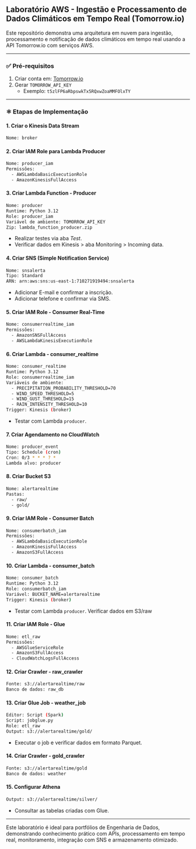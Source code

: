 ## Laboratório AWS - Ingestão e Processamento de Dados Climáticos em Tempo Real (Tomorrow.io)

Este repositório demonstra uma arquitetura em nuvem para ingestão, processamento e notificação de dados climáticos em tempo real usando a API Tomorrow.io com serviços AWS.

---

### ✅ Pré-requisitos

1. Criar conta em: [Tomorrow.io](https://app.tomorrow.io/)
2. Gerar `TOMORROW_API_KEY`
   - Exemplo: `t5zlFP6aRbpswkTx5RQxwZoaMMFOlxTY`

---

### ⚛️ Etapas de Implementação

#### 1. Criar o Kinesis Data Stream
```bash
Nome: broker
```

#### 2. Criar IAM Role para Lambda Producer
```bash
Nome: producer_iam
Permissões:
  - AWSLambdaBasicExecutionRole
  - AmazonKinesisFullAccess
```

#### 3. Criar Lambda Function - Producer
```bash
Nome: producer
Runtime: Python 3.12
Role: producer_iam
Variável de ambiente: TOMORROW_API_KEY
Zip: lambda_function_producer.zip
```
- Realizar testes via aba *Test*.
- Verificar dados em Kinesis > aba Monitoring > Incoming data.

#### 4. Criar SNS (Simple Notification Service)
```bash
Nome: snsalerta
Tipo: Standard
ARN: arn:aws:sns:us-east-1:710271919494:snsalerta
```
- Adicionar E-mail e confirmar a inscrição.
- Adicionar telefone e confirmar via SMS.

#### 5. Criar IAM Role - Consumer Real-Time
```bash
Nome: consumerrealtime_iam
Permissões:
  - AmazonSNSFullAccess
  - AWSLambdaKinesisExecutionRole
```

#### 6. Criar Lambda - consumer_realtime
```bash
Nome: consumer_realtime
Runtime: Python 3.12
Role: consumerrealtime_iam
Variáveis de ambiente:
  - PRECIPITATION_PROBABILITY_THRESHOLD=70
  - WIND_SPEED_THRESHOLD=5
  - WIND_GUST_THRESHOLD=15
  - RAIN_INTENSITY_THRESHOLD=10
Trigger: Kinesis (broker)
```
- Testar com Lambda `producer`.

#### 7. Criar Agendamento no CloudWatch
```bash
Nome: producer_event
Tipo: Schedule (cron)
Cron: 0/3 * * * ? *
Lambda alvo: producer
```

#### 8. Criar Bucket S3
```bash
Nome: alertarealtime
Pastas:
  - raw/
  - gold/
```

#### 9. Criar IAM Role - Consumer Batch
```bash
Nome: consumerbatch_iam
Permissões:
  - AWSLambdaBasicExecutionRole
  - AmazonKinesisFullAccess
  - AmazonS3FullAccess
```

#### 10. Criar Lambda - consumer_batch
```bash
Nome: consumer_batch
Runtime: Python 3.12
Role: consumerbatch_iam
Variável: BUCKET_NAME=alertarealtime
Trigger: Kinesis (broker)
```
- Testar com Lambda `producer`. Verificar dados em S3/raw

#### 11. Criar IAM Role - Glue
```bash
Nome: etl_raw
Permissões:
  - AWSGlueServiceRole
  - AmazonS3FullAccess
  - CloudWatchLogsFullAccess
```

#### 12. Criar Crawler - raw_crawler
```bash
Fonte: s3://alertarealtime/raw
Banco de dados: raw_db
```

#### 13. Criar Glue Job - weather_job
```bash
Editor: Script (Spark)
Script: jobglue.py
Role: etl_raw
Output: s3://alertarealtime/gold/
```
- Executar o job e verificar dados em formato Parquet.

#### 14. Criar Crawler - gold_crawler
```bash
Fonte: s3://alertarealtime/gold
Banco de dados: weather
```

#### 15. Configurar Athena
```bash
Output: s3://alertarealtime/silver/
```
- Consultar as tabelas criadas com Glue.

---

Este laboratório é ideal para portfólios de Engenharia de Dados, demonstrando conhecimento prático com APIs, processamento em tempo real, monitoramento, integração com SNS e armazenamento otimizado.
